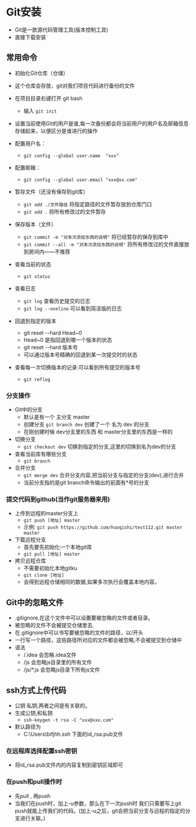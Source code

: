 #  Git安装
- Git是一款源代码管理工具(版本控制工具)
- 直接下载安装

## 常用命令
- 初始化Git仓库（仓储）
- 这个仓库会存放，git对我们项目代码进行备份的文件
- 在项目目录右键打开 git bash
    + 输入 `git init` 

- 设置当前使用Git的用户是谁,每一次备份都会将当前用户的用户名及邮箱信息存储起来，以便区分是谁进行的操作

- 配置用户名：
    + `git config --global user.name  "xxx"`

- 配置邮箱：  
    + `git config --global user.email "xxx@xx.com"`

- 暂存文件（还没有保存到git库）
    +  `git add ./文件路径`  将指定路径的文件暂存放到仓库门口
    + `git add .`  将所有修改过的文件暂存

- 保存版本（文件）
    + `git commit -m "对本次添加东西的说明"`  将已经暂存的保存到库中
    + `git commit --all -m "对本次添加东西的说明"` 将所有修改过的文件直接放到房间内——不推荐

- 查看当前的状态
    + `git status`

- 查看日志
    + `git log` 查看历史提交的日志
    + `git log --oneline` 可以看到简洁版的日志

- 回退到指定的版本
    + git reset --hard Head~0
    + Head~0 是指回退到哪一个版本的状态
    + git reset --hard 版本号
    + 可以通过版本号精确的回退到某一次提交时的状态

- 查看每一次切换版本的记录:可以看到所有提交的版本号  
    + `git reflog`

### 分支操作    
- Git中的分支
    + 默认是有一个 主分支 master
    + 创建分支  `git branch dev` 创建了一个 名为 dev 的分支
    + 在刚创建时候 dev分支里的东西 和 master分支里的东西是一样的
- 切换分支    
    + `git checkout dev` 切换到指定的分支,这里的切换到名为dev的分支
- 查看当前库有哪些分支 
    + `git branch`    
- 合并分支
    + `git merge dev`  合并分支内容,把当前分支与指定的分支(dev),进行合并  
    + 当前分支指的是git branch命令输出的前面有*号的分支
### 提交代码到github(当作git服务器来用)
- 上传到远程的master分支上
    +  `git push [地址] master `
    + 示例: `git push https://github.com/huoqishi/test112.git master  master`
- 下载远程分支
    + 首先要先初始化一个本地git库    
    + `git pull [地址] master`
- 拷贝远程仓库
    + 不需要初始化本地gitku
    + `git clone [地址]`
    + 会得到远程仓储相同的数据,如果多次执行会覆盖本地内容。   
## Git中的忽略文件
- .gitignore,在这个文件中可以设置要被忽略的文件或者目录。
- 被忽略的文件不会被提交仓储里去.
- 在.gitignore中可以书写要被忽略的文件的路径，以/开头
- 一行写一个路径，这些路径所对应的文件都会被忽略,不会被提交到仓储中
- 语法
    + /.idea 会忽略.idea文件
    + /js      会忽略js目录里的所有文件
    + /js/*.js 会忽略js目录下所有js文件

## ssh方式上传代码
- 公钥 私钥,两者之间是有关联的。
- 生成公钥,和私钥
    + `ssh-keygen -t rsa -C "xxx@xxx.com"`
- 默认路径为
    + C:\Users\bifjhh\.ssh   下面的id_rsa.pub文件  
### 在远程库选择配置ssh密钥
- 将id_rsa.pub文件内的内容复制到密钥区域即可

### 在push和pull操作时
- 先pull , 再push
- 当我们在push时，加上-u参数，那么在下一次push时
  我们只需要写上git push就能上传我们的代码。(加上-u之后，git会把当前分支与远程的指定的分支进行关联。)
